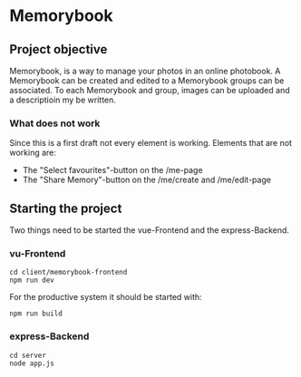 # Memorybook



## Project objective

Memorybook, is a way to manage your photos in an online photobook. A Memorybook can be created and edited to a Memorybook groups can be associated.
To each Memorybook and group, images can be uploaded and a descriptioin my be written.

### What does not work
Since this is a first draft not every element is working. Elements that are not working are:

- The "Select favourites"-button on the /me-page
- The "Share Memory"-button on the /me/create and /me/edit-page

## Starting the project

Two things need to be started the vue-Frontend and the express-Backend.

### vu-Frontend
```
cd client/memorybook-frontend
npm run dev
```

For the productive system it should be started with:
```
npm run build
```

### express-Backend
```
cd server
node app.js
```
 